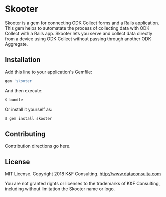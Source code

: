 # Skooter
Skooter is a gem for connecting ODK Collect forms and a Rails application. This gem helps to automatate the process of collecting data with ODK Collect with a Rails app. Skooter lets you serve and collect data directly from a device using ODK Collect without passing through another ODK Aggregate.

## Installation
Add this line to your application's Gemfile:

```ruby
gem 'skooter'
```

And then execute:
```bash
$ bundle
```

Or install it yourself as:
```bash
$ gem install skooter
```

## Contributing
Contribution directions go here.

## License

MIT License. Copyright 2018 K&F Consulting. http://www.dataconsulta.com

You are not granted rights or licenses to the trademarks of K&F Consulting, including without limitation the Skooter name or logo.
